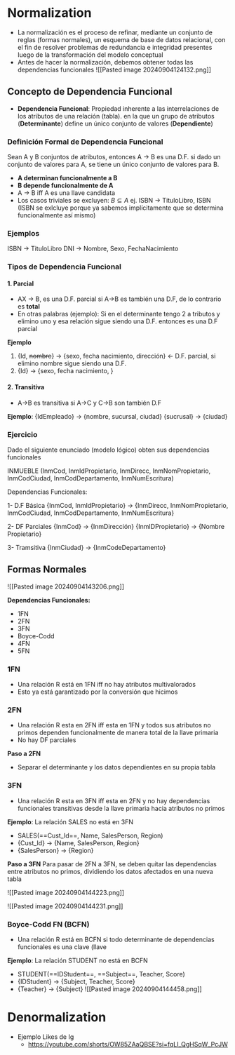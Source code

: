 # Normalization

+ La normalización es el proceso de refinar, mediante un conjunto de reglas (formas normales), un esquema de base de datos relacional, con el fin de resolver problemas de redundancia e integridad presentes luego de la transformación del modelo conceptual
+ Antes de hacer la normalización, debemos obtener todas las dependencias funcionales
![[Pasted image 20240904124132.png]]
## Concepto de Dependencia Funcional

+ **Dependencia Funcional**: Propiedad inherente a las interrelaciones de los atributos de una relación (tabla). en la que un grupo de atributos  (**Determinante**) define un único conjunto de valores (**Dependiente**)

### Definición Formal de Dependencia Funcional
Sean A y B conjuntos de atributos, entonces A -> B es una D.F. si dado un conjunto de valores para A, se tiene un único conjunto de valores para B.
+ **A determinan funcionalmente a B**
+ **B depende funcionalmente de A** 
+ A -> B iff A es una llave candidata
+ Los casos triviales se excluyen: $B \subseteq A$ ej. ISBN -> TituloLibro, ISBN (ISBN se exlcluye porque ya sabemos implícitamente que se determina funcionalmente así mismo)
### Ejemplos
ISBN -> TituloLibro
DNI -> Nombre, Sexo, FechaNacimiento

### Tipos de Dependencia Funcional
#### 1. Parcial
+ AX -> B, es una D.F. parcial si A->B es también una D.F, de lo contrario es **total**
+ En otras palabras (ejemplo): Si en el determinante tengo 2 a tributos y elimino uno y esa relación sigue siendo una D.F. entonces es una D.F parcial

**Ejemplo**
1. {Id, ~~nombre~~} -> {sexo, fecha nacimiento, dirección} <- D.F. parcial, si elimino nombre sigue siendo una D.F.
2. {Id} -> {sexo, fecha nacimiento, }
#### 2. Transitiva
+ A->B es transitiva si A->C y C->B son también D.F

**Ejemplo**:
{IdEmpleado} -> {nombre, sucursal, ciudad}
{sucrusal} -> {ciudad}
### Ejercicio 
Dado el siguiente enunciado (modelo lógico) obten sus dependencias funcionales

INMUEBLE (InmCod, InmIdPropietario, InmDirecc, InmNomPropietario,
InmCodCiudad, InmCodDepartamento, InmNumEscritura)

Dependencias Funcionales:

1- D.F Básica
{InmCod, InmIdPropietario} -> {InmDirecc, InmNomPropietario, InmCodCiudad,
InmCodDepartamento, InmNumEscritura}

2- DF Parciales
{InmCod} -> {InmDirección}
{InmIDPropietario} -> {Nombre Propietario}

3- Tramsitiva
{InmCiudad} -> {InmCodeDepartamento}

## Formas Normales
![[Pasted image 20240904143206.png]]

**Dependencias Funcionales:**
+ 1FN
+ 2FN
+ 3FN
+ Boyce-Codd
+ 4FN
+ 5FN

### 1FN
+ Una relación R está en 1FN iff no hay atributos multivalorados
+ Esto ya está garantizado por la conversión que hicimos
### 2FN
+ Una relación R esta en 2FN iff esta en 1FN y todos sus atributos no primos dependen funcionalmente de manera total de la llave primaria
+ No hay DF parciales

**Paso a 2FN**
+ Separar el determinante y los datos dependientes en su propia tabla

### 3FN
+ Una relación R esta en 3FN iff esta en 2FN y no hay dependencias funcionales transitivas desde la llave primaria hacia atributos no primos

**Ejemplo**: La relación SALES no está en 3FN
+ SALES(==Cust_Id==, Name, SalesPerson, Region)
+ {Cust_Id} -> {Name, SalesPerson, Region}
+ {SalesPerson} -> {Region}

**Paso a 3FN**
Para pasar de 2FN a 3FN, se deben quitar las
dependencias entre atributos no primos, dividiendo los datos
afectados en una nueva tabla

![[Pasted image 20240904144223.png]]

![[Pasted image 20240904144231.png]]

### Boyce-Codd FN (BCFN)
+ Una relación R está en BCFN si todo determinante de dependencias funcionales es una clave (llave

**Ejemplo**: La relación STUDENT no está en BCFN
+ STUDENT(==IDStudent==, ==Subject==, Teacher, Score)
+ {IDStudent} -> {Subject, Teacher, Score}
+ {Teacher} -> {Subject}
![[Pasted image 20240904144458.png]]
# Denormalization
+ Ejemplo Likes de Ig
	+ https://youtube.com/shorts/OW85ZAaQBSE?si=fqLI_QgHSqW_PcJW 
